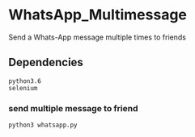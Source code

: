 # WhatsApp_Multimessage
Send a Whats-App message multiple times to friends

## Dependencies

	python3.6
	selenium


### send multiple message to friend
	
	python3 whatsapp.py 
